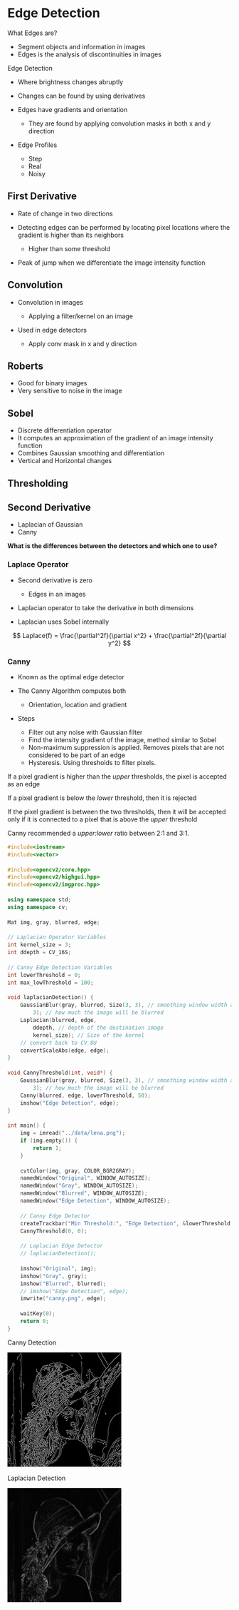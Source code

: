 # Edge Detection

What Edges are?

- Segment objects and information in images
- Edges is the analysis of discontinuities in images

Edge Detection

- Where brightness changes abruptly

- Changes can be found by using derivatives
- Edges have gradients and orientation
  - They are found by applying convolution masks in both x and y direction

- Edge Profiles
  - Step
  - Real
  - Noisy

## First Derivative

- Rate of change in two directions
- Detecting edges can be performed by locating pixel locations where the gradient is higher than its neighbors
  - Higher than some threshold

- Peak of jump when we differentiate the image intensity function

## Convolution

- Convolution in images
  - Applying a filter/kernel on an image

- Used in edge detectors
  - Apply conv mask in x and y direction

## Roberts

- Good for binary images
- Very sensitive to noise in the image

## Sobel

- Discrete differentiation operator
- It computes an approximation of the gradient of an image intensity function
- Combines Gaussian smoothing and differentiation
- Vertical and Horizontal changes

## Thresholding

## Second Derivative

- Laplacian of Gaussian
- Canny

**What is the differences between the detectors and which one to use?**

### Laplace Operator

- Second derivative is zero
  - Edges in an images

- Laplacian operator to take the derivative in both dimensions
- Laplacian uses Sobel internally

$$
Laplace(f) = \frac{\partial^2f}{\partial x^2} + \frac{\partial^2f}{\partial y^2}
$$

### Canny

- Known as the optimal edge detector
- The Canny Algorithm computes both
  - Orientation, location and gradient

- Steps
  - Filter out any noise with Gaussian filter
  - Find the intensity gradient of the image, method similar to Sobel
  - Non-maximum suppression is applied. Removes pixels that are not considered to be part of an edge
  - Hysteresis. Using thresholds to filter pixels.

If a pixel gradient is higher than the *upper* thresholds, the pixel is accepted as an edge

If a pixel gradient is below the *lower* threshold, then it is rejected

If the pixel gradient is between the two thresholds, then it will be accepted only if it is connected to a pixel that is above the *upper* threshold

Canny recommended a *upper:lower* ratio between 2:1 and 3:1.

```C++
#include<iostream>
#include<vector>

#include<opencv2/core.hpp>
#include<opencv2/highgui.hpp>
#include<opencv2/imgproc.hpp>

using namespace std;
using namespace cv;

Mat img, gray, blurred, edge;

// Laplacian Operator Variables
int kernel_size = 3;
int ddepth = CV_16S;

// Canny Edge Detection Variables
int lowerThreshold = 0;
int max_lowThreshold = 100;

void laplacianDetection() {
	GaussianBlur(gray, blurred, Size(3, 3), // smoothing window width and height in pixels
		3); // how much the image will be blurred
	Laplacian(blurred, edge,
		ddepth, // depth of the destination image
		kernel_size); // Size of the kernel
	// convert back to CV_8U
	convertScaleAbs(edge, edge);
}

void CannyThreshold(int, void*) {
	GaussianBlur(gray, blurred, Size(3, 3), // smoothing window width and height in pixels
		3); // how much the image will be blurred
	Canny(blurred, edge, lowerThreshold, 50);
	imshow("Edge Detection", edge);
}

int main() {
	img = imread("../data/lena.png");
	if (img.empty()) {
		return 1;
	}

	cvtColor(img, gray, COLOR_BGR2GRAY);
	namedWindow("Original", WINDOW_AUTOSIZE);
	namedWindow("Gray", WINDOW_AUTOSIZE);
	namedWindow("Blurred", WINDOW_AUTOSIZE);
	namedWindow("Edge Detection", WINDOW_AUTOSIZE);

	// Canny Edge Detector
	createTrackbar("Min Threshold:", "Edge Detection", &lowerThreshold, max_lowThreshold, CannyThreshold);
	CannyThreshold(0, 0);

	// Laplacian Edge Detector
	// laplacianDetection();

	imshow("Original", img);
	imshow("Gray", gray);
	imshow("Blurred", blurred);
	// imshow("Edge Detection", edge);
	imwrite("canny.png", edge);

	waitKey(0);
	return 0;
}
```

Canny Detection

<img src="./pic/canny.png" style="zoom:50%;" />

Laplacian Detection

<img src="./pic/laplacian.png" style="zoom:50%;" />